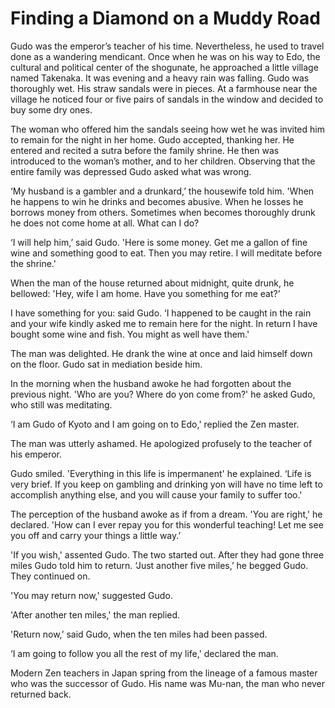 # Finding a Diamond on a Muddy Road

Gudo was the emperor’s teacher of his time. Nevertheless, he used to travel done as a wandering mendicant. Once when he was on his way to Edo, the cultural and political center of the shogunate, he approached a little village named Takenaka. It was evening and a heavy rain was falling. Gudo was thoroughly wet. His straw sandals were in pieces. At a farmhouse near the village he noticed four or five pairs of sandals in the window and decided to buy some dry ones.

The woman who offered him the sandals seeing how wet he was invited him to remain for the night in her home. Gudo accepted, thanking her. He entered and recited a sutra before the family shrine. He then was introduced to the woman’s mother, and to her children. Observing that the entire family was depressed Gudo asked what was wrong.

‘My husband is a gambler and a drunkard,’ the housewife told him. 'When he happens to win he drinks and becomes abusive. When he losses he borrows money from others. Sometimes when becomes thoroughly drunk he does not come home at all. What can I do?

‘I will help him,’ said Gudo. 'Here is some money. Get me a gallon of fine wine and something good to eat. Then you may retire. I will meditate before the shrine.'

When the man of the house returned about midnight, quite drunk, he bellowed: 'Hey, wife I am home. Have you something for me eat?'

I have something for you: said Gudo. ‘I happened to be caught in the rain and your wife kindly asked me to remain here for the night. In return I have bought some wine and fish. You might as well have them.'

The man was delighted. He drank the wine at once and laid himself down on the floor. Gudo sat in mediation beside him.

In the morning when the husband awoke he had forgotten about the previous night. 'Who are you? Where do yon come from?' he asked Gudo, who still was meditating.

‘I am Gudo of Kyoto and I am going on to Edo,' replied the Zen master.

The man was utterly ashamed. He apologized profusely to the teacher of his emperor.

Gudo smiled. 'Everything in this life is impermanent' he explained. ‘Life is very brief. If you keep on gambling and drinking yon will have no time left to accomplish anything else, and you will cause your family to suffer too.'

The perception of the husband awoke as if from a dream. 'You are right,' he declared. 'How can I ever repay you for this wonderful teaching! Let me see you off and carry your things a little way.’

'If you wish,' assented Gudo. The two started out. After they had gone three miles Gudo told him to return. ‘Just another five miles,’ he begged Gudo. They continued on.

'You may return now,' suggested Gudo.

'After another ten miles,' the man replied.

'Return now,’ said Gudo, when the ten miles had been passed.

‘I am going to follow you all the rest of my life,' declared the man.

Modern Zen teachers in Japan spring from the lineage of a famous master who was the successor of Gudo. His name was Mu-nan, the man who never returned back.
